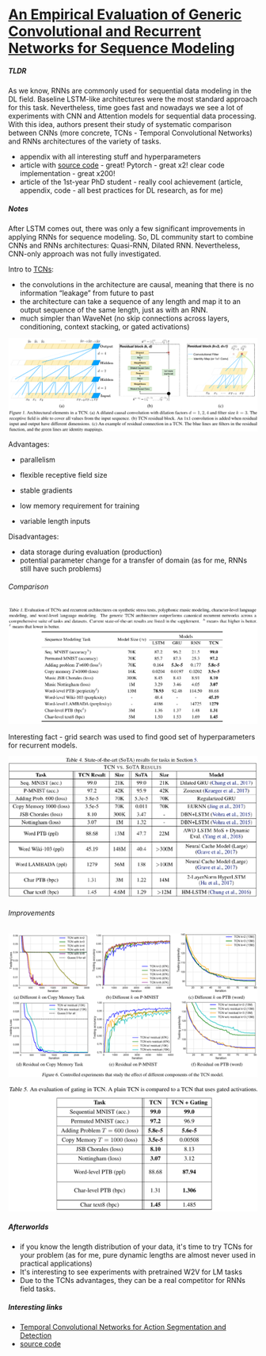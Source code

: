 # [An Empirical Evaluation of Generic Convolutional and Recurrent Networks for Sequence Modeling](https://arxiv.org/abs/1803.01271)

##### TLDR

As we know, RNNs are commonly used for sequential data modeling in the DL field. Baseline LSTM-like architectures were the most standard approach for this task. Nevertheless, time goes fast and nowadays we see a lot of experiments with CNN and Attention models for sequential data processing. With this idea, authors present their study of systematic comparison between CNNs (more concrete, TCNs - Temporal Convolutional Networks) and RNNs architectures of the variety of tasks.

- appendix with all interesting stuff and hyperparameters
- article with [source code](https://github.com/locuslab/TCN) - great! Pytorch - great x2! clear code implementation - great x200!
- article of the 1st-year PhD student - really cool achievement (article, appendix, code - all best practices for DL research, as for me)

##### Notes

After LSTM comes out, there was only a few significant improvements in applying RNNs for sequence modeling. So, DL community start to combine CNNs and RNNs architectures: Quasi-RNN, Dilated RNN. Nevertheless, CNN-only approach was not fully investigated.

Intro to [TCNs](https://arxiv.org/abs/1611.05267):
- the convolutions in the architecture are causal, meaning that there is no information “leakage” from future to past
- the architecture can take a sequence of any length and map it to an output sequence of the same length, just as with an RNN.
- much simpler than WaveNet (no skip connections across layers, conditioning, context stacking, or gated activations)


![alt text](./1803_cnn_vs_rnn/f1.png)

Advantages:

- parallelism
- flexible receptive field size


- stable gradients
- low memory requirement for training
- variable length inputs

Disadvantages:

- data storage during evaluation (production)
- potential parameter change for a transfer of domain (as for me, RNNs still have such problems)

###### Comparison

![alt text](./1803_cnn_vs_rnn/t1.png)

Interesting fact - grid search was used to find good set of hyperparameters for recurrent models.

![alt text](./1803_cnn_vs_rnn/t4.png)

###### Improvements

![alt text](./1803_cnn_vs_rnn/f6.png)

![alt text](./1803_cnn_vs_rnn/t5.png)

##### Afterworlds

- if you know the length distribution of your data, it's time to try TCNs for your problem (as for me, pure dynamic lengths are almost never used in practical applications)
- It's interesting to see experiments with pretrained W2V for LM tasks
- Due to the TCNs advantages, they can be a real competitor for RNNs field tasks.

##### Interesting links

- [Temporal Convolutional Networks for Action Segmentation and Detection](https://arxiv.org/abs/1611.05267)
- [source code](https://github.com/locuslab/TCN)

